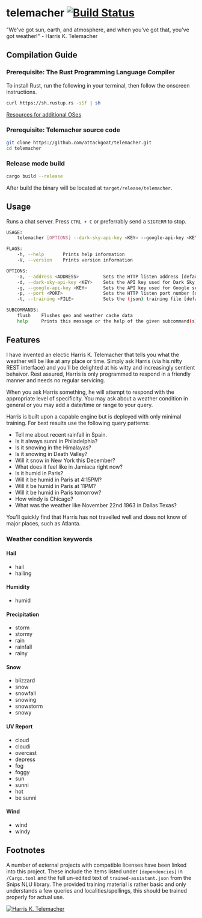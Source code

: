 # telemacher [![Build Status](https://travis-ci.org/attackgoat/telemacher.svg?branch=master)](https://travis-ci.org/attackgoat/telemacher)

"We've got sun, earth, and atmosphere, and when you've got that, you've got weather!" - Harris K. Telemacher

## Compilation Guide

### Prerequisite: The Rust Programming Language Compiler

To install Rust, run the following in your terminal, then follow the onscreen instructions.

```bash
curl https://sh.rustup.rs -sSf | sh
```

[Resources for additional OSes](https://www.rust-lang.org/en-US/install.html)

### Prerequisite: Telemacher source code

```bash
git clone https://github.com/attackgoat/telemacher.git
cd telemacher
```

### Release mode build

```bash
cargo build --release
```

After build the binary will be located at `target/release/telemacher`.

## Usage

Runs a chat server. Press `CTRL + C` or preferrably send a `SIGTERM` to stop.

```bash
USAGE:
    telemacher [OPTIONS] --dark-sky-api-key <KEY> --google-api-key <KEY> [SUBCOMMAND]

FLAGS:
    -h, --help       Prints help information
    -V, --version    Prints version information

OPTIONS:
    -a, --address <ADDRESS>         Sets the HTTP listen address [default: 0.0.0.0]
    -d, --dark-sky-api-key <KEY>    Sets the API key used for Dark Sky services
    -g, --google-api-key <KEY>      Sets the API key used for Google services
    -p, --port <PORT>               Sets the HTTP listen port number [default: 9000]
    -t, --training <FILE>           Sets the (json) training file [default: trained-assistant.json]

SUBCOMMANDS:
    flush    Flushes geo and weather cache data
    help     Prints this message or the help of the given subcommand(s)

```
## Features

I have invented an electic Harris K. Telemacher that tells you what the weather will be like at any place or time. Simply ask Harris (via his nifty REST interface) and you'll be delighted at his witty and increasingly sentient behaivor. Rest assured, Harris is only programmed to respond in a friendly manner and needs no regular servicing.

When you ask Harris something, he will attempt to respond with the appropriate level of specificity. You may ask about a weather condition in general or you may add a date/time or range to your query.

Harris is built upon a capable engine but is deployed with only minimal training. For best results use the following query patterns:

- Tell me about recent rainfall in Spain.
- Is it always sunni in Philadelphia?
- Is it snowing in the Himalayas?
- Is it snowing in Death Valley?
- Will it snow in New York this December?
- What does it feel like in Jamiaca right now?
- Is it humid in Paris?
- Will it be humid in Paris at 4:15PM?
- Will it be humid in Paris at 11PM?
- Will it be humid in Paris tomorrow?
- How windy is Chicago?
- What was the weather like November 22nd 1963 in Dallas Texas?

You'll quickly find that Harris has not travelled well and does not know of major places, such as Atlanta.

### Weather condition keywords

#### Hail

- hail
- hailing

#### Humidity

- humid

#### Precipitation

- storm
- stormy
- rain
- rainfall
- rainy

#### Snow

- blizzard
- snow
- snowfall
- snowing
- snowstorm
- snowy

#### UV Report

- cloud
- cloudi
- overcast
- depress
- fog
- foggy
- sun
- sunni
- hot
- be sunni

#### Wind

- wind
- windy

## Footnotes

A number of external projects with compatible licenses have been linked into this project. These include the items listed under `[dependencies]` in `/Cargo.toml` and the full un-edited text of `trained-assistant.json` from the Snips NLU library. The provided training material is rather basic and only understands a few queries and localities/spellings, this should be trained properly for actual use.

[![Harris K. Telemacher](http://img.youtube.com/vi/JwhiB4YY640/0.jpg)](http://www.youtube.com/watch?v=JwhiB4YY640)
